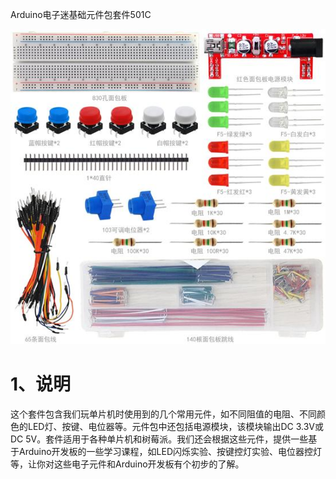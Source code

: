 Arduino电子迷基础元件包套件501C

![](media/b39ef7179d7fed5202e83a2a975599cc.jpg)

# 1、说明

这个套件包含我们玩单片机时使用到的几个常用元件，如不同阻值的电阻、不同颜色的LED灯、按键、电位器等。元件包中还包括电源模块，该模块输出DC 3.3V或DC 5V。套件适用于各种单片机和树莓派。我们还会根据这些元件，提供一些基于Arduino开发板的一些学习课程，如LED闪烁实验、按键控灯实验、电位器控灯等，让你对这些电子元件和Arduino开发板有个初步的了解。
